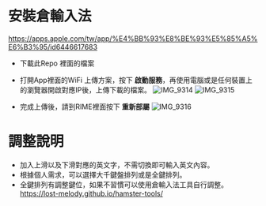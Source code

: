 # 安裝倉輸入法
https://apps.apple.com/tw/app/%E4%BB%93%E8%BE%93%E5%85%A5%E6%B3%95/id6446617683

- 下載此Repo 裡面的檔案
- 打開App裡面的WiFi 上傳方案，按下 **啟動服務**，再使用電腦或是任何裝置上的瀏覽器開啟對應IP後，上傳下載的檔案。
![IMG_9314](https://github.com/zeuikli/Hamster-Custom/assets/7897668/568c4eb1-dcf2-4b55-a357-5a77b5396c3d)
![IMG_9315](https://github.com/zeuikli/Hamster-Custom/assets/7897668/48c12e1f-1364-4c84-9b76-7c9daa463bb8)


- 完成上傳後，請到RIME裡面按下 **重新部屬**
![IMG_9316](https://github.com/zeuikli/Hamster-Custom/assets/7897668/db4da3d1-3bf3-4143-a2b3-f03d09a2f44f)


# 調整說明
- 加入上滑以及下滑對應的英文字，不需切換即可輸入英文內容。
- 根據個人需求，可以選擇大千鍵盤排列或是全鍵排列。
- 全鍵排列有調整鍵位，如果不習慣可以使用倉輸入法工具自行調整。https://lost-melody.github.io/hamster-tools/
